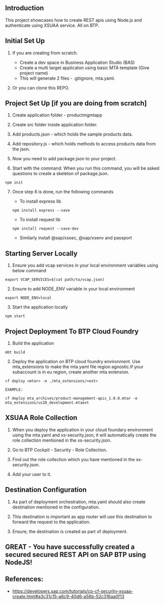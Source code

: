 ## Introduction

This project showcases how to create REST apis using Node.js and authenticate using XSUAA service. All on BTP.

## Initial Set Up

1. If you are creating from scratch.
    - Create a dev space in Business Application Studio (BAS)
    - Create a multi target applicaton using basic MTA template (Give project name)
    - This will generate 2 files - .gitignore, mta.yaml.

2. Or you can clone this REPO.

## Project Set Up [if you are doing from scratch]

1. Create application folder - productmgmtapp

2. Create src folder inside application folder.

3. Add products.json - which holds the sample products data.

4. Add repository.js - which holds methods to access products data from the json.

5. Now you need to add package.json to your project.

6. Start with the command. When you run this command, you will be asked questions to create a skeleton of package.json.
```
npm init
```
7. Once step 6 is done, run the following commands

    - To install express lib
    ```
    npm install express --save 
    ```
    - To install request lib
    ```
    npm install request --save-dev
    ```
    - Similarly install @sap/xssec, @sap/xsenv and passport

## Starting Server Locally

1. Ensure you add vcap services in your local environment variables using below command
```
export VCAP_SERVICES=$(cat path/to/vcap.json)
```

2. Ensure to add NODE_ENV variable in your local environment
```
export NODE_ENV=local
```

3. Start the application locally
```
npm start
```

## Project Deployment To BTP Cloud Foundry

1. Build the application
```
mbt build
```

2. Deploy the application on BTP cloud foundry environment. Use mta_extensions to make the mta.yaml file 
region agnostic.If your subaccount is in eu region, create another mta extension.
```
cf deploy <mtar> -e ./mta_extensions/<ext>

EXAMPLE:

cf deploy mta_archives/product-management-apis_1.0.0.mtar -e mta_extensions/us10_development.mtaext
```

## XSUAA Role Collection

1. When you deploy the application in your cloud foundary environment using the mta.yaml and xs-security.json, it will automatically create the role collection mentioned in the xs-security.json.

2. Go to BTP Cockpit - Security - Role Collection.

3. Find out the role collection which you have mentioned in the xs-security.json.

4. Add your user to it.

## Destination Configuration

1. As part of deployment orchestration, mta.yaml should also create destination mentioned in the configuration.

2. This destination is important as app router will use this destination to forward the request to the
application.

3. Ensure, the destination is created as part of deployment.

## GREAT - You have successfully created a secured secured REST API on SAP BTP using NodeJS!

## References:
- https://developers.sap.com/tutorials/cp-cf-security-xsuaa-create.html#a3c31c15-a6c9-40d6-a56b-52c316aa0f13